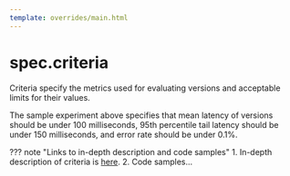 ```yaml
---
template: overrides/main.html
---
```


# spec.criteria

Criteria specify the metrics used for evaluating versions and acceptable limits for their values.

The sample experiment above specifies that mean latency of versions should be under 100 milliseconds, 95th percentile tail latency should be under 150 milliseconds, and error rate should be under 0.1%.

??? note "Links to in-depth description and code samples"
    1. In-depth description of criteria is [here](aspects/criteria.md).
    2. Code samples...
